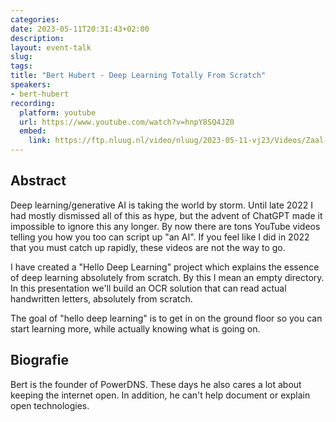 ```yaml
---
categories:
date: 2023-05-11T20:31:43+02:00
description:
layout: event-talk
slug:
tags:
title: "Bert Hubert - Deep Learning Totally From Scratch"
speakers:
- bert-hubert
recording:
  platform: youtube
  url: https://www.youtube.com/watch?v=hnpY8SQ4JZ0
  embed:
    link: https://ftp.nluug.nl/video/nluug/2023-05-11-vj23/Videos/Zaal-2/NLUUG23VJ-DeepLearningHubert.mp4
---
```


## Abstract

Deep learning/generative AI is taking the world by storm. Until late 2022 I had mostly dismissed all of this as hype, but the advent of ChatGPT made it impossible to ignore this any longer. By now there are tons YouTube videos telling you how you too can script up "an AI". If you feel like I did in 2022 that you must catch up rapidly, these videos are not the way to go.

I have created a "Hello Deep Learning" project which explains the essence of deep learning absolutely from scratch. By this I mean an empty directory. In this presentation we'll build an OCR solution that can read actual handwritten letters, absolutely from scratch.

The goal of "hello deep learning" is to get in on the ground floor so you can start learning more, while actually knowing what is going on.

## Biografie

Bert is the founder of PowerDNS. These days he also cares a lot about keeping the internet open. In addition, he can't help document or explain open technologies.
